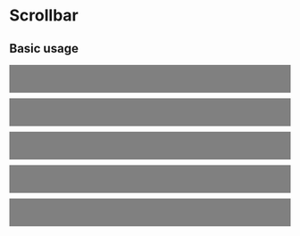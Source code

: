 # Scrollbar

<script setup>
  import './../../../src/scrollbar'
</script>

## Basic usage

<div style="height: 100px;">
  <sky-scrollbar>
    <div style="height: 50px; backdrop-filter: invert(50%); margin: 10px 0;"></div>
    <div style="height: 50px; backdrop-filter: invert(50%); margin: 10px 0;"></div>
    <div style="height: 50px; backdrop-filter: invert(50%); margin: 10px 0;"></div>
    <div style="height: 50px; backdrop-filter: invert(50%); margin: 10px 0;"></div>
    <div style="height: 50px; backdrop-filter: invert(50%); margin: 10px 0;"></div>
  </sky-scrollbar>
</div>
